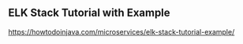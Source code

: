 ## ELK Stack Tutorial with Example

https://howtodoinjava.com/microservices/elk-stack-tutorial-example/